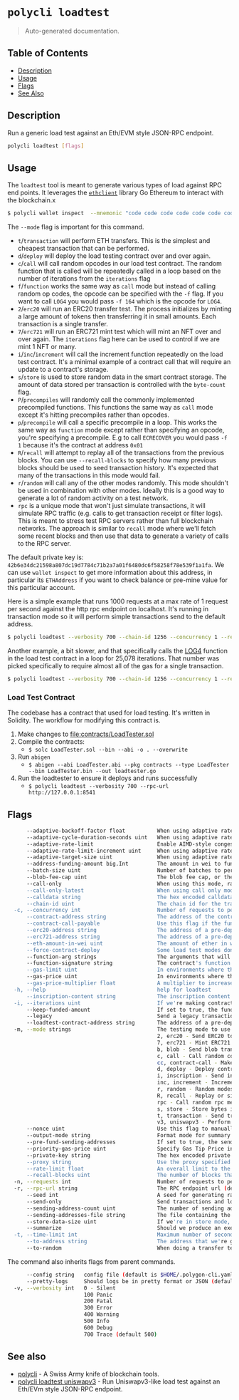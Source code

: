 # `polycli loadtest`

> Auto-generated documentation.

## Table of Contents

- [Description](#description)
- [Usage](#usage)
- [Flags](#flags)
- [See Also](#see-also)

## Description

Run a generic load test against an Eth/EVM style JSON-RPC endpoint.

```bash
polycli loadtest [flags]
```

## Usage

The `loadtest` tool is meant to generate various types of load against RPC end points. It leverages the [`ethclient`](https://pkg.go.dev/github.com/ethereum/go-ethereum/ethclient) library Go Ethereum to interact with the blockchain.x

```bash
$ polycli wallet inspect  --mnemonic "code code code code code code code code code code code quality" --addresses 1
```

The `--mode` flag is important for this command.

- `t`/`transaction` will perform ETH transfers. This is the simplest
  and cheapest transaction that can be performed.
- `d`/`deploy` will deploy the load testing contract over and over
  again.
- `c`/`call` will call random opcodes in our load test contract. The
  random function that is called will be repeatedly called in a loop
  based on the number of iterations from the `iterations` flag
- `f`/`function` works the same way as `call` mode but instead of
  calling random op codes, the opcode can be specified with the `-f`
  flag. If you want to call `LOG4` you would pass `-f 164` which is
  the opcode for `LOG4`.
- `2`/`erc20` will run an ERC20 transfer test. The process initializes
  by minting a large amount of tokens then transferring it in small
  amounts. Each transaction is a single transfer.
- `7`/`erc721` will run an ERC721 mint test which will mint an NFT
  over and over again. The `iterations` flag here can be used to
  control if we are mint 1 NFT or many.
- `i`/`inc`/`increment` will call the increment function repeatedly on
  the load test contract. It's a minimal example of a contract call
  that will require an update to a contract's storage.
- `s`/`store` is used to store random data in the smart contract
  storage. The amount of data stored per transaction is controlled
  with the `byte-count` flag.
- `P`/`precompiles` will randomly call the commonly implemented
  precompiled functions. This functions the same way as `call` mode
  except it's hitting precompiles rather than opcodes.
- `p`/`precompile` will call a specific precompile in a loop. This
  works the same way as `function` mode except rather than specifying
  an opcode, you're specifying a precompile. E.g to call `ECRECOVER`
  you would pass `-f 1` because it's the contract at address `0x01`
- `R`/`recall` will attempt to replay all of the transactions from the
  previous blocks. You can use `--recall-blocks` to specify how many
  previous blocks should be used to seed transaction history. It's
  expected that many of the transactions in this mode would fail.
- `r`/`random` will call any of the other modes randomly. This mode
  shouldn't be used in combination with other modes. Ideally this is a
  good way to generate a lot of random activity on a test network.
- `rpc` is a unique mode that won't just simulate transactions, it
  will simulate RPC traffic (e.g. calls to get transaction receipt or
  filter logs). This is meant to stress test RPC servers rather than
  full blockchain networks. The approach is similar to `recall` mode
  where we'll fetch some recent blocks and then use that data to
  generate a variety of calls to the RPC server.

The default private key is: `42b6e34dc21598a807dc19d7784c71b2a7a01f6480dc6f58258f78e539f1a1fa`. We can use `wallet inspect` to get more information about this address, in particular its `ETHAddress` if you want to check balance or pre-mine value for this particular account.

Here is a simple example that runs 1000 requests at a max rate of 1 request per second against the http rpc endpoint on localhost. It's running in transaction mode so it will perform simple transactions send to the default address.

```bash
$ polycli loadtest --verbosity 700 --chain-id 1256 --concurrency 1 --requests 1000 --rate-limit 1 --mode t --rpc-url http://localhost:8888
```

Another example, a bit slower, and that specifically calls the [LOG4](https://www.evm.codes/#a4) function in the load test contract in a loop for 25,078 iterations. That number was picked specifically to require almost all of the gas for a single transaction.

```bash
$ polycli loadtest --verbosity 700 --chain-id 1256 --concurrency 1 --requests 50 --rate-limit 0.5  --mode f --function 164 --iterations 25078 --rpc-url http://private.validator-001.devnet02.pos-v3.polygon.private:8545
```

### Load Test Contract

The codebase has a contract that used for load testing. It's written in Solidity. The workflow for modifying this contract is.

1. Make changes to <file:contracts/LoadTester.sol>
2. Compile the contracts:
   - `$ solc LoadTester.sol --bin --abi -o . --overwrite`
3. Run `abigen`
   - `$ abigen --abi LoadTester.abi --pkg contracts --type LoadTester --bin LoadTester.bin --out loadtester.go`
4. Run the loadtester to ensure it deploys and runs successfully
   - `$ polycli loadtest --verbosity 700 --rpc-url http://127.0.0.1:8541`

## Flags

```bash
      --adaptive-backoff-factor float          When using adaptive rate limiting, this flag controls our multiplicative decrease value. (default 2)
      --adaptive-cycle-duration-seconds uint   When using adaptive rate limiting, this flag controls how often we check the queue size and adjust the rates (default 10)
      --adaptive-rate-limit                    Enable AIMD-style congestion control to automatically adjust request rate
      --adaptive-rate-limit-increment uint     When using adaptive rate limiting, this flag controls the size of the additive increases. (default 50)
      --adaptive-target-size uint              When using adaptive rate limiting, this value sets the target queue size. If the queue is smaller than this value, we'll speed up. If the queue is smaller than this value, we'll back off. (default 1000)
      --address-funding-amount big.Int         The amount in wei to fund the sending addresses with. Set to 0 to disable account funding (useful for call-only mode or pre-funded addresses).
      --batch-size uint                        Number of batches to perform at a time for receipt fetching. Default is 999 requests at a time. (default 999)
      --blob-fee-cap uint                      The blob fee cap, or the maximum blob fee per chunk, in Gwei. (default 100000)
      --call-only                              When using this mode, rather than sending a transaction, we'll just call. This mode is incompatible with adaptive rate limiting, summarization, and a few other features.
      --call-only-latest                       When using call only mode with recall, should we execute on the latest block or on the original block
      --calldata string                        The hex encoded calldata passed in. The format is function signature + arguments encoded together. This must be paired up with --mode contract-call and --contract-address
      --chain-id uint                          The chain id for the transactions.
  -c, --concurrency int                        Number of requests to perform concurrently. Default is one request at a time. (default 1)
      --contract-address string                The address of the contract that will be used in --mode contract-call. This must be paired up with --mode contract-call and --calldata
      --contract-call-payable                  Use this flag if the function is payable, the value amount passed will be from --eth-amount-in-wei. This must be paired up with --mode contract-call and --contract-address
      --erc20-address string                   The address of a pre-deployed ERC20 contract
      --erc721-address string                  The address of a pre-deployed ERC721 contract
      --eth-amount-in-wei uint                 The amount of ether in wei to send on every transaction
      --force-contract-deploy                  Some load test modes don't require a contract deployment. Set this flag to true to force contract deployments. This will still respect the --loadtest-contract-address flags.
      --function-arg strings                   The arguments that will be passed to a contract function call. This must be paired up with "--mode contract-call" and "--contract-address". Args can be passed multiple times: "--function-arg 'test' --function-arg 999" or comma separated values "--function-arg "test",9". The ordering of the arguments must match the ordering of the function parameters.
      --function-signature string              The contract's function signature that will be called. The format is '<function name>(<types...>)'. This must be paired up with '--mode contract-call' and '--contract-address'. If the function requires parameters you can pass them with '--function-arg <value>'.
      --gas-limit uint                         In environments where the gas limit can't be computed on the fly, we can specify it manually. This can also be used to avoid eth_estimateGas
      --gas-price uint                         In environments where the gas price can't be determined automatically, we can specify it manually
      --gas-price-multiplier float             A multiplier to increase or decrease the gas price (default 1)
  -h, --help                                   help for loadtest
      --inscription-content string             The inscription content that will be encoded as calldata. This must be paired up with --mode inscription (default "data:,{\"p\":\"erc-20\",\"op\":\"mint\",\"tick\":\"TEST\",\"amt\":\"1\"}")
  -i, --iterations uint                        If we're making contract calls, this controls how many times the contract will execute the instruction in a loop. If we are making ERC721 Mints, this indicates the minting batch size (default 1)
      --keep-funded-amount                     If set to true, the funded amount will be kept in the sending addresses. Otherwise, the funded amount will be refunded back to the account used to fund the account.
      --legacy                                 Send a legacy transaction instead of an EIP1559 transaction.
      --loadtest-contract-address string       The address of a pre-deployed load test contract
  -m, --mode strings                           The testing mode to use. It can be multiple like: "c,d,f,t"
                                               2, erc20 - Send ERC20 tokens
                                               7, erc721 - Mint ERC721 tokens
                                               b, blob - Send blob transactions
                                               c, call - Call random contract functions
                                               cc, contract-call - Make contract calls
                                               d, deploy - Deploy contracts
                                               i, inscription - Send inscription transactions
                                               inc, increment - Increment a counter
                                               r, random - Random modes (does not include the following modes: blob, call, inscription, recall, rpc, uniswapv3)
                                               R, recall - Replay or simulate transactions
                                               rpc - Call random rpc methods
                                               s, store - Store bytes in a dynamic byte array
                                               t, transaction - Send transactions
                                               v3, uniswapv3 - Perform UniswapV3 swaps (default [t])
      --nonce uint                             Use this flag to manually set the starting nonce
      --output-mode string                     Format mode for summary output (json | text) (default "text")
      --pre-fund-sending-addresses             If set to true, the sending addresses will be funded at the start of the execution, otherwise all addresses will be funded when used for the first time.
      --priority-gas-price uint                Specify Gas Tip Price in the case of EIP-1559
      --private-key string                     The hex encoded private key that we'll use to send transactions (default "42b6e34dc21598a807dc19d7784c71b2a7a01f6480dc6f58258f78e539f1a1fa")
      --proxy string                           Use the proxy specified
      --rate-limit float                       An overall limit to the number of requests per second. Give a number less than zero to remove this limit all together (default 4)
      --recall-blocks uint                     The number of blocks that we'll attempt to fetch for recall (default 50)
  -n, --requests int                           Number of requests to perform for the benchmarking session. The default is to just perform a single request which usually leads to non-representative benchmarking results. (default 1)
  -r, --rpc-url string                         The RPC endpoint url (default "http://localhost:8545")
      --seed int                               A seed for generating random values and addresses (default 123456)
      --send-only                              Send transactions and load without waiting for it to be mined.
      --sending-address-count uint             The number of sending addresses to use. This is useful for avoiding pool account queue. (default 1)
      --sending-addresses-file string          The file containing the sending addresses private keys, one per line. This is useful for avoiding pool account queue but also to keep the same sending addresses for different execution cycles.
      --store-data-size uint                   If we're in store mode, this controls how many bytes we'll try to store in our contract (default 1024)
      --summarize                              Should we produce an execution summary after the load test has finished. If you're running a large load test, this can take a long time
  -t, --time-limit int                         Maximum number of seconds to spend for benchmarking. Use this to benchmark within a fixed total amount of time. Per default there is no time limit. (default -1)
      --to-address string                      The address that we're going to send to (default "0xDEADBEEFDEADBEEFDEADBEEFDEADBEEFDEADBEEF")
      --to-random                              When doing a transfer test, should we send to random addresses rather than DEADBEEFx5
```

The command also inherits flags from parent commands.

```bash
      --config string   config file (default is $HOME/.polygon-cli.yaml)
      --pretty-logs     Should logs be in pretty format or JSON (default true)
  -v, --verbosity int   0 - Silent
                        100 Panic
                        200 Fatal
                        300 Error
                        400 Warning
                        500 Info
                        600 Debug
                        700 Trace (default 500)
```

## See also

- [polycli](polycli.md) - A Swiss Army knife of blockchain tools.
- [polycli loadtest uniswapv3](polycli_loadtest_uniswapv3.md) - Run Uniswapv3-like load test against an Eth/EVm style JSON-RPC endpoint.

